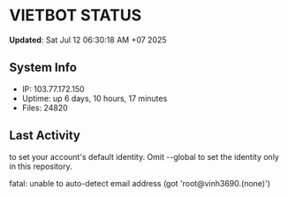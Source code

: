 # VIETBOT STATUS
**Updated**: Sat Jul 12 06:30:18 AM +07 2025

## System Info
- IP: 103.77.172.150
- Uptime: up 6 days, 10 hours, 17 minutes
- Files: 24820

## Last Activity

to set your account's default identity.
Omit --global to set the identity only in this repository.

fatal: unable to auto-detect email address (got 'root@vinh3690.(none)')
